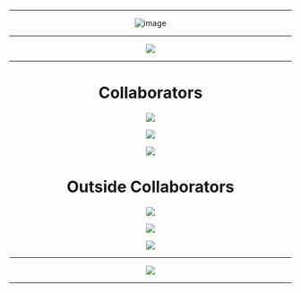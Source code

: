 <div align="center">
  
---
  
![image](https://user-images.githubusercontent.com/10477602/169359802-7171c2ee-04f5-4be7-b1ba-2e8b7a15917c.png)

---

[![](https://komarev.com/ghpvc/?username=Esta-Network&style=plastic&color=blueviolet)](https://github.com/Esta-Network)
  
---

# Collaborators
  
<p align = "center"><img src = "https://github-widgetbox.vercel.app/api/profile?username=tdvne&data=followers,repositories,stars,commits"></p>
<p align = "center"><img src = "https://github-widgetbox.vercel.app/api/profile?username=atyre0&data=followers,repositories,stars,commits"></p>
<p align = "center"><img src = "https://github-widgetbox.vercel.app/api/profile?username=Lucaniuss&data=followers,repositories,stars,commits"></p>

# Outside Collaborators

<p align = "center"><img src = "https://github-widgetbox.vercel.app/api/profile?username=notnotnotswipez&data=followers,repositories,stars,commits"></p>
<p align = "center"><img src = "https://github-widgetbox.vercel.app/api/profile?username=GrowlyX&data=followers,repositories,stars,commits"></p>
<p align = "center"><img src = "https://github-widgetbox.vercel.app/api/profile?username=ohemilyy&data=followers,repositories,stars,commits"></p>
  
---
  
<p align = "center"><img src = "https://github-widgetbox.vercel.app/api/skills?names=java,kotlin,python,html,css,javascript,typescript,c,cpp,csharp,bash,powershell&includeNames=true"></p>

---
